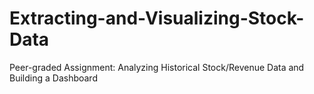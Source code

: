 # Extracting-and-Visualizing-Stock-Data
Peer-graded Assignment: Analyzing Historical Stock/Revenue Data and Building a Dashboard
